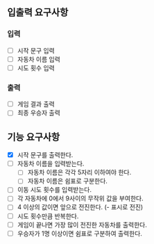 ## 입출력 요구사항

### 입력

- [ ] 시작 문구 입력
- [ ] 자동차 이름 입력
- [ ] 시도 횟수 입력

### 출력

- [ ] 게임 결과 출력
- [ ] 최종 우승자 출력

## 기능 요구사항

- [x] 시작 문구를 출력한다.
- [ ] 자동차 이름을 입력받는다. 
  - [ ] 자동차 이름은 각각 5자리 이하여야 한다.
  - [ ] 자동차 이름은 쉼표로 구분한다.
- [ ] 이동 시도 횟수를 입력받는다.
- [ ] 각 자동차에 0에서 9사이의 무작위 값을 부여한다.
- [ ] 4 이상의 값이면 앞으로 전진한다. (- 표시로 전진)
- [ ] 시도 횟수만큼 반복한다.
- [ ] 게임이 끝나면 가장 많이 전진한 자동차를 출력한다.
- [ ] 우승자가 1명 이상이면 쉼표로 구분하여 출력한다.